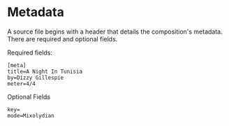 # Metadata

A source file begins with a header that details the composition's metadata. There are required and optional fields.

Required fields:
```
[meta]
title=A Night In Tunisia
by=Dizzy Gillespie
meter=4/4
```

Optional Fields
```
key=
mode=Mixolydian

```